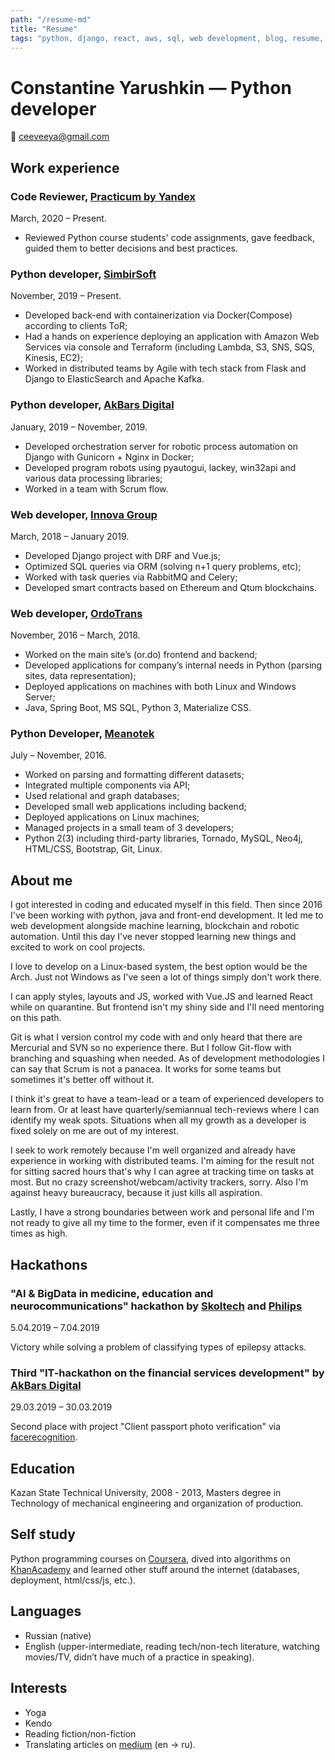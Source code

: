 ```yaml
---
path: "/resume-md"
title: "Resume"
tags: "python, django, react, aws, sql, web development, blog, resume, cv, experience"
---
```


# Constantine Yarushkin &mdash; Python developer

:e-mail: [ceeveeya@gmail.com](mailto:ceeveeya@gmail.com)

## Work experience

### Code Reviewer, [Practicum by Yandex](https://praktikum.yandex.ru)

March, 2020 &ndash; Present.

- Reviewed Python course students' code assignments, gave feedback, guided them to better decisions and best practices.

### Python developer, [SimbirSoft](https://www.simbirsoft.com)

November, 2019 &ndash; Present.

- Developed back-end with containerization via Docker(Compose) according to clients ToR;
- Had a hands on experience deploying an application with Amazon Web Services via console and Terraform (including Lambda, S3, SNS, SQS, Kinesis, EC2);
- Worked in distributed teams by Agile with tech stack from Flask and Django to ElasticSearch and Apache Kafka.

### Python developer, [AkBars Digital](https://akbars.digital)

January, 2019 &ndash; November, 2019.

- Developed orchestration server for robotic process automation on Django with Gunicorn + Nginx in Docker;
- Developed program robots using pyautogui, lackey, win32api and various data processing libraries;
- Worked in a team with Scrum flow.

### Web developer, [Innova Group](http://innovacompanies.com)

March, 2018 &ndash; January 2019.

- Developed Django project with DRF and Vue.js;
- Optimized SQL queries via ORM (solving n+1 query problems, etc);
- Worked with task queries via RabbitMQ and Celery;
- Developed smart contracts based on Ethereum and Qtum blockchains.

### Web developer, [OrdoTrans](http://or.do)

November, 2016 &ndash; March, 2018.

- Worked on the main site’s (or.do) frontend and backend;
- Developed applications for company’s internal needs in Python (parsing sites, data representation);
- Deployed applications on machines with both Linux and Windows Server;
- Java, Spring Boot, MS SQL, Python 3, Materialize CSS.

### Python Developer, [Meanotek](http://meanotek.io)

July &ndash; November, 2016.

- Worked on parsing and formatting different datasets;
- Integrated multiple components via API;
- Used relational and graph databases;
- Developed small web applications including backend;
- Deployed applications on Linux machines;
- Managed projects in a small team of 3 developers;
- Python 2(3) including third-party libraries, Tornado, MySQL, Neo4j, HTML/CSS, Bootstrap, Git, Linux.

## About me

I got interested in coding and educated myself in this field. Then since 2016 I've been working with python, java and front-end development. It led me to web development alongside machine learning, blockchain and robotic automation. Until this day I've never stopped learning new things and excited to work on cool projects.

I love to develop on a Linux-based system, the best option would be the Arch. Just not Windows as I've seen a lot of things simply don't work there.

I can apply styles, layouts and JS, worked with Vue.JS and learned React while on quarantine. But frontend isn't my shiny side and I'll need mentoring on this path.

Git is what I version control my code with and only heard that there are Mercurial and SVN so no experience there. But I follow Git-flow with branching and squashing when needed. As of development methodologies I can say that Scrum is not a panacea. It works for some teams but sometimes it's better off without it.

I think it's great to have a team-lead or a team of experienced developers to learn from. Or at least have quarterly/semiannual tech-reviews where I can identify my weak spots. Situations when all my growth as a developer is fixed solely on me are out of my interest.

I seek to work remotely because I'm well organized and already have experience in working with distributed teams. I'm aiming for the result not for sitting sacred hours that's why I can agree at tracking time on tasks at most. But no crazy screenshot/webcam/activity trackers, sorry. Also I'm against heavy bureaucracy, because it just kills all aspiration.

Lastly, I have a strong boundaries between work and personal life and I'm not ready to give all my time to the former, even if it compensates me three times as high.

## Hackathons

### "AI & BigData in medicine, education and neurocommunications" hackathon by [Skoltech](https://www.skoltech.ru/en) and [Philips](https://www.philips.com/global)

5.04.2019 &ndash; 7.04.2019

Victory while solving a problem of classifying types of epilepsy attacks.

### Third "IT-hackathon on the financial services development" by [AkBars Digital](https://akbars.digital)

29.03.2019 &ndash; 30.03.2019

Second place with project "Client passport photo verification" via [facerecognition](https://github.com/ageitgey/face_recognition).

## Education

Kazan State Technical University, 2008 - 2013, Masters degree in Technology of mechanical engineering and organization of production.

## Self study

Python programming courses on [Coursera](https://coursera.org), dived into algorithms on [KhanAcademy](https://www.khanacademy.org) and learned other stuff around the internet (databases, deployment, html/css/js, etc.).

## Languages

- Russian (native)
- English (upper-intermediate, reading tech/non-tech literature, watching movies/TV, didn’t have much of a practice in speaking).

## Interests

- Yoga
- Kendo
- Reading fiction/non-fiction
- Translating articles on [medium](https://medium.com/@c.v.ya) (en -> ru).

